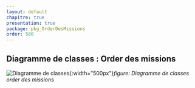 ```yaml
---
layout: default
chapitre: true
presentation: true
package: pkg_OrderDesMissions
order: 580
---
```


## Diagramme de classes : Order des missions

![Diagramme de classes](/gestion-personnels/diagrammes/pkg_OrderDesMissions/diagramme_de_classes_pkg_OrderDesMissions.svg){:width="500px"}_figure: Diagramme de classes order des missions_

<!-- new slide -->